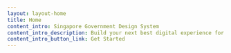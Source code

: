 ```yaml
---
layout: layout-home
title: Home
content_intro: Singapore Government Design System
content_intro_description: Build your next best digital experience for Singapore
content_intro_button_link: Get Started
---
```

